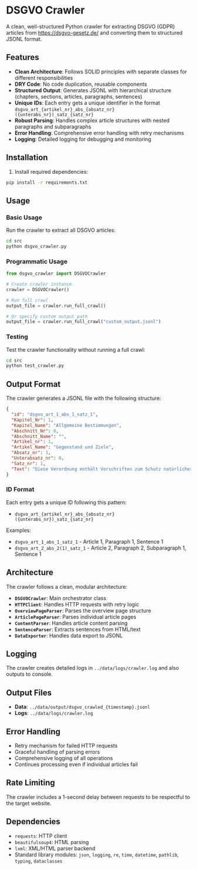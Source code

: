 # DSGVO Crawler

A clean, well-structured Python crawler for extracting DSGVO (GDPR) articles from https://dsgvo-gesetz.de/ and converting them to structured JSONL format.

## Features

- **Clean Architecture**: Follows SOLID principles with separate classes for different responsibilities
- **DRY Code**: No code duplication, reusable components
- **Structured Output**: Generates JSONL with hierarchical structure (chapters, sections, articles, paragraphs, sentences)
- **Unique IDs**: Each entry gets a unique identifier in the format `dsgvo_art_{artikel_nr}_abs_{absatz_nr}({unterabs_nr})_satz_{satz_nr}`
- **Robust Parsing**: Handles complex article structures with nested paragraphs and subparagraphs
- **Error Handling**: Comprehensive error handling with retry mechanisms
- **Logging**: Detailed logging for debugging and monitoring

## Installation

1. Install required dependencies:
```bash
pip install -r requirements.txt
```

## Usage

### Basic Usage

Run the crawler to extract all DSGVO articles:

```bash
cd src
python dsgvo_crawler.py
```

### Programmatic Usage

```python
from dsgvo_crawler import DSGVOCrawler

# Create crawler instance
crawler = DSGVOCrawler()

# Run full crawl
output_file = crawler.run_full_crawl()

# Or specify custom output path
output_file = crawler.run_full_crawl("custom_output.jsonl")
```

### Testing

Test the crawler functionality without running a full crawl:

```bash
cd src
python test_crawler.py
```

## Output Format

The crawler generates a JSONL file with the following structure:

```json
{
  "id": "dsgvo_art_1_abs_1_satz_1",
  "Kapitel_Nr": 1,
  "Kapitel_Name": "Allgemeine Bestimmungen",
  "Abschnitt_Nr": 0,
  "Abschnitt_Name": "",
  "Artikel_nr": 1,
  "Artikel_Name": "Gegenstand und Ziele",
  "Absatz_nr": 1,
  "Unterabsatz_nr": 0,
  "Satz_nr": 1,
  "Text": "Diese Verordnung enthält Vorschriften zum Schutz natürlicher Personen..."
}
```

### ID Format

Each entry gets a unique ID following this pattern:
- `dsgvo_art_{artikel_nr}_abs_{absatz_nr}({unterabs_nr})_satz_{satz_nr}`

Examples:
- `dsgvo_art_1_abs_1_satz_1` - Article 1, Paragraph 1, Sentence 1
- `dsgvo_art_2_abs_2(1)_satz_1` - Article 2, Paragraph 2, Subparagraph 1, Sentence 1

## Architecture

The crawler follows a clean, modular architecture:

- **`DSGVOCrawler`**: Main orchestrator class
- **`HTTPClient`**: Handles HTTP requests with retry logic
- **`OverviewPageParser`**: Parses the overview page structure
- **`ArticlePageParser`**: Parses individual article pages
- **`ContentParser`**: Handles article content parsing
- **`SentenceParser`**: Extracts sentences from HTML/text
- **`DataExporter`**: Handles data export to JSONL

## Logging

The crawler creates detailed logs in `../data/logs/crawler.log` and also outputs to console.

## Output Files

- **Data**: `../data/output/dsgvo_crawled_{timestamp}.jsonl`
- **Logs**: `../data/logs/crawler.log`

## Error Handling

- Retry mechanism for failed HTTP requests
- Graceful handling of parsing errors
- Comprehensive logging of all operations
- Continues processing even if individual articles fail

## Rate Limiting

The crawler includes a 1-second delay between requests to be respectful to the target website.

## Dependencies

- `requests`: HTTP client
- `beautifulsoup4`: HTML parsing
- `lxml`: XML/HTML parser backend
- Standard library modules: `json`, `logging`, `re`, `time`, `datetime`, `pathlib`, `typing`, `dataclasses`
